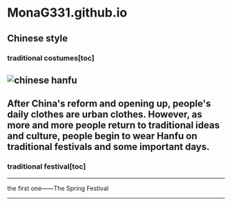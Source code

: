 # MonaG331.github.io
## Chinese style
### traditional costumes[toc]

![chinese hanfu](https://gw.alicdn.com/imgextra/i4/2096992634/O1CN016pGm7I1VKPqiaRNrp_!!2096992634-0-daren.jpg_800x800xz)
---
After China's reform and opening up, people's daily clothes are urban clothes. However, as more and more people return to traditional ideas and culture, people begin to wear Hanfu on traditional festivals and some important days.
---
### traditional festival[toc]
---
the first one——The Spring Festival

---
